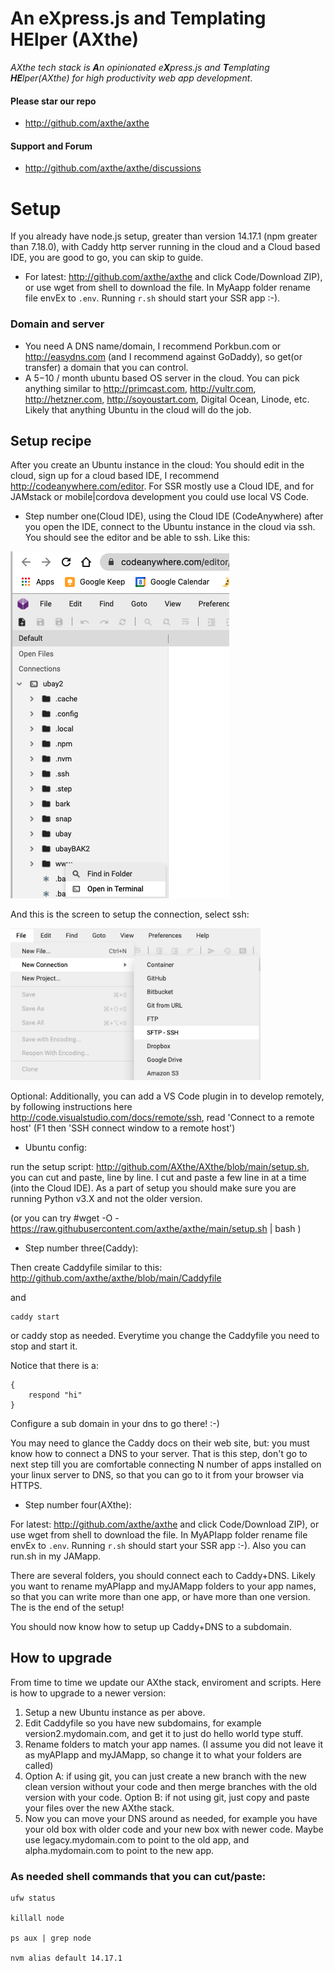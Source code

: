# An eXpress.js and Templating HElper (AXthe)
<i>AXthe tech stack is <b>A</b>n opinionated e<b>X</b>press.js and <b>T</b>emplating <b>HE</b>lper(AXthe) for high productivity web app development</i>.
 
#### Please star our repo
- http://github.com/axthe/axthe

#### Support and Forum
- http://github.com/axthe/axthe/discussions


# Setup
If you already have node.js setup, greater than version 14.17.1 (npm greater than 7.18.0), with Caddy http server running in the cloud and a Cloud based IDE, you are good to go, you can skip to guide.

- For latest: http://github.com/axthe/axthe and click Code/Download ZIP), or use wget from shell to download the file.
In MyAapp folder rename file envEx to ```.env```. Running ```r.sh``` should start your SSR app :-).


### Domain and server
- You need A DNS name/domain, I recommend Porkbun.com or http://easydns.com (and I recommend against GoDaddy), so get(or transfer) a domain that you can control.
- A $5-$10 / month ubuntu based OS server in the cloud. You can pick anything similar to http://primcast.com, http://vultr.com, http://hetzner.com, http://soyoustart.com, Digital Ocean, Linode, etc. Likely that anything Ubuntu in the cloud will do the job.


## Setup recipe
After you create an Ubuntu instance in the cloud:
You should edit in the cloud, sign up for a cloud based IDE, I recommend http://codeanywhere.com/editor. For SSR mostly use a Cloud IDE, and for JAMstack or mobile|cordova development you could use local VS Code.

- Step number one(Cloud IDE), using the Cloud IDE (CodeAnywhere) after you open the IDE, connect to the Ubuntu instance in the cloud via ssh. You should see the editor and be able to ssh. Like this:

<img src="ide.png" />

And this is the screen to setup the connection, select ssh:

<img src="ide_setup.png" width="400"/>


Optional: Additionally, you can add a VS Code plugin in to develop remotely, by following instructions here http://code.visualstudio.com/docs/remote/ssh, read 'Connect to a remote host' (F1 then 'SSH connect window to a remote host')

- Ubuntu config:

 run the setup script: http://github.com/AXthe/AXthe/blob/main/setup.sh, you can cut and paste, line by line. I cut and paste a few line in at a time (into the Cloud IDE). As a part of setup you should make sure you are running Python v3.X and not the older version.

(or you can try #wget -O - https://raw.githubusercontent.com/axthe/axthe/main/setup.sh | bash )


- Step number three(Caddy):

Then create Caddyfile similar to this:
http://github.com/axthe/axthe/blob/main/Caddyfile

and
```
caddy start
```
or caddy stop as needed. Everytime you change the Caddyfile you need to stop and start it.

Notice that there is a:
```
{
	respond "hi"
}
```

Configure a sub domain in your dns to go there! :-)

You may need to glance the Caddy docs on their web site, but: you must know how to connect a DNS to your server. That is this step, don't go to next step till you are comfortable connecting N number of apps installed on your linux server to DNS, so that you can go to it from your browser via HTTPS.


- Step number four(AXthe):

For latest: http://github.com/axthe/axthe and click Code/Download ZIP), or use wget from shell to download the file.
In MyAPIapp folder rename file envEx to ```.env```. Running ```r.sh``` should start your SSR app :-). Also you can run.sh in my JAMapp.

There are several folders, you should connect each to Caddy+DNS. Likely you want to rename myAPIapp and myJAMapp folders to your app names, so that you can write more than one app, or have more than one version. The is the end of the setup! 

You should now know how to setup up Caddy+DNS to a subdomain.

## How to upgrade 

From time to time we update our AXthe stack, enviroment and scripts. Here is how to upgrade to a newer version:
1. Setup a new Ubuntu instance as per above.
2. Edit Caddyfile so you have new subdomains, for example version2.mydomain.com, and get it to just do hello world type stuff.
3. Rename folders to match your app names. (I assume you did not leave it as myAPIapp and myJAMapp, so change it to what your folders are called)
4. Option A: if using git, you can just create a new branch with the new clean version without your code and then merge branches with the old version with your code.
Option B: if not using git, just copy and paste your files over the new AXthe stack.
5. Now you can move your DNS around as needed, for example you have your old box with older code and your new box with newer code. Maybe use legacy.mydomain.com to point to the old app, and alpha.mydomain.com to point to the new app.


### As needed shell commands that you can cut/paste:

```
ufw status

killall node

ps aux | grep node

nvm alias default 14.17.1
```
